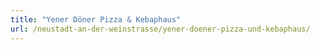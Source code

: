```yaml
---
title: "Yener Döner Pizza & Kebaphaus"
url: /neustadt-an-der-weinstrasse/yener-doener-pizza-und-kebaphaus/
---
```

